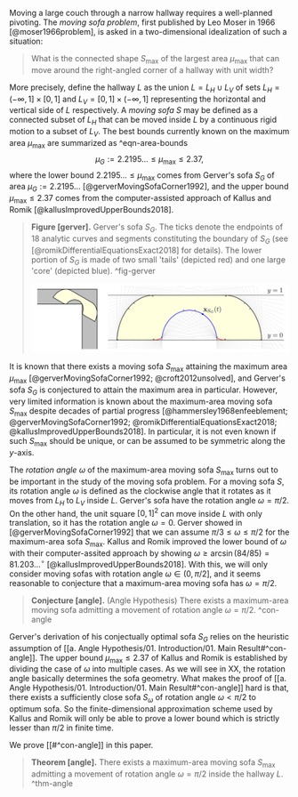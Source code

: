 Moving a large couch through a narrow hallway requires a well-planned pivoting. The _moving sofa problem_, first published by Leo Moser in 1966 [@moser1966problem], is asked in a two-dimensional idealization of such a situation: 

> What is the connected shape $S_{\max}$ of the largest area $\mu_{\text{max}}$ that can move around the right-angled corner of a hallway with unit width?

More precisely, define the hallway $L$ as the union $L = L_H \cup L_V$ of sets $L_H = (-\infty, 1] \times [0, 1]$ and $L_V = [0, 1] \times (-\infty, 1]$ representing the horizontal and vertical side of $L$ respectively. A _moving sofa_ $S$ may be defined as a connected subset of $L_H$ that can be moved inside $L$ by a continuous rigid motion to a subset of $L_V$. The best bounds currently known on the maximum area $\mu_{\max}$ are summarized as ^eqn-area-bounds
$$
\mu_G := 2.2195\dots \leq \mu_{\max} \leq 2.37,
$$
where the lower bound $2.2195\dots \leq \mu_{\max}$ comes from Gerver's sofa $S_G$ of area $\mu_G := 2.2195\dots$ [@gerverMovingSofaCorner1992], and the upper bound $\mu_{\max} \leq 2.37$ comes from the computer-assisted approach of Kallus and Romik [@kallusImprovedUpperBounds2018].

> __Figure [gerver].__ Gerver's sofa $S_G$. The ticks denote the endpoints of 18 analytic curves and segments constituting the boundary of $S_G$ (see [@romikDifferentialEquationsExact2018] for details). The lower portion of $S_G$ is made of two small 'tails' (depicted red) and one large 'core' (depicted blue). ^fig-gerver
> 
> ![100%](images/gerver-full.svg)

It is known that there exists a moving sofa $S_{\max}$ attaining the maximum area $\mu_{\text{max}}$ [@gerverMovingSofaCorner1992; @croft2012unsolved], and Gerver's sofa $S_G$ is conjectured to attain the maximum area in particular. However, very limited information is known about the maximum-area moving sofa $S_{\max}$ despite decades of partial progress [@hammersley1968enfeeblement; @gerverMovingSofaCorner1992; @romikDifferentialEquationsExact2018; @kallusImprovedUpperBounds2018]. In particular, it is not even known if such $S_{\max}$ should be unique, or can be assumed to be symmetric along the $y$-axis.

The _rotation angle_ $\omega$ of the maximum-area moving sofa $S_{\max}$ turns out to be important in the study of the moving sofa problem. For a moving sofa $S$, its rotation angle $\omega$ is defined as the clockwise angle that it rotates as it moves from $L_H$ to $L_V$ inside $L$. Gerver's sofa have the rotation angle $\omega = \pi/2$. On the other hand, the unit square $[0, 1]^2$ can move inside $L$ with only translation, so it has the rotation angle $\omega = 0$. Gerver showed in [@gerverMovingSofaCorner1992] that we can assume $\pi/ 3 \leq \omega \leq \pi/2$ for the maximum-area sofa $S_{\max}$. Kallus and Romik improved the lower bound of $\omega$ with their computer-assited approach by showing $\omega \geq \arcsin(84/85) = 81.203\dots^\circ$ [@kallusImprovedUpperBounds2018]. With this, we will only consider moving sofas with rotation angle $\omega \in (0, \pi/2]$, and it seems reasonable to conjecture that a maximum-area moving sofa has $\omega = \pi/2$.

> __Conjecture [angle].__ (Angle Hypothesis) There exists a maximum-area moving sofa admitting a movement of rotation angle $\omega = \pi/2$. ^con-angle

 Gerver's derivation of his conjectually optimal sofa $S_G$ relies on the heuristic assumption of [[a. Angle Hypothesis/01. Introduction/01. Main Result#^con-angle]]. The upper bound $\mu_{\max} \leq 2.37$ of Kallus and Romik is established by dividing the case of $\omega$ into multiple cases. As we will see in XX, the rotation angle basically determines the sofa geometry. What makes the proof of [[a. Angle Hypothesis/01. Introduction/01. Main Result#^con-angle]] hard is that, there exists a sufficiently close sofa $S_\omega$ of rotation angle $\omega < \pi/2$ to optimum sofa. So the finite-dimensional approximation scheme used by Kallus and Romik will only be able to prove a lower bound which is strictly lesser than $\pi/2$ in finite time.

We prove [[#^con-angle]] in this paper.

> __Theorem [angle].__ There exists a maximum-area moving sofa $S_{\max}$ admitting a movement of rotation angle $\omega = \pi/2$ inside the hallway $L$. ^thm-angle